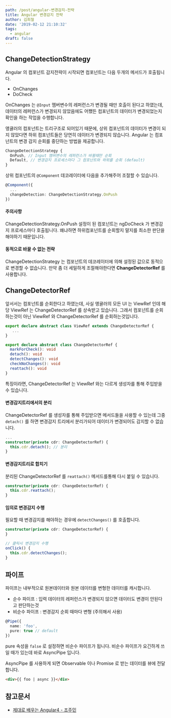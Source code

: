 ```yaml
---
path: /post/angular-변경감지-전략
title: Angular 변경감지 전략
author: 김희철
date: '2019-02-12 21:10:32'
tags:
  - angular
draft: false
---
```


## ChangeDetectionStrategy

Angular 의 컴포넌트 감지전략이 시작되면 컴포넌트는 다음 두개의 메서드가 호출됩니다.

- OnChanges
- DoCheck

OnChanges 는 `@Input` 멤버변수의 레퍼런스가 변경될 때만 호출이 된다고 하였는데, 데이터의 레퍼런스가 변경되지 않았음에도 어쨌든 컴포넌트의 데이터가 변경되었는지 확인을 하는 작업을 수행합니다.

앵귤러의 컴포넌트는 트리구조로 되어있기 때문에, 상위 컴포넌트의 데이터가 변경이 되지 않았다면 하위 컴포넌트들은 당연히 데이터가 변경되지 않습니다. Angular 는 컴포넌트의 변경 감지 순회를 중단하는 방법을 제공합니다.

```ts
ChangeDetectionStrategy {
  OnPush, // Input 멤버변수의 레퍼런스가 바뀔때만 순회
  Default, // 변경감지 프로세스마다 그 컴포넌트와 하위를 순회 (default)
}
```

상위 컴포넌트의 `@Component` 데코레이터에 다음을 추가해주어 조절할 수 있습니다.

```ts
@Component({
  ...
  changeDetection: ChangeDetectionStrategy.OnPush
})
```

#### 주의사항

ChangeDetectionStrategy.OnPush 설정이 된 컴포넌트는 ngDoCheck 가 변경감지 프로세스마다 호출됩니다. 왜냐하면 하위컴포넌트를 순회할지 말지를 최소한 판단을 해야하기 때문입니다.

#### 동적으로 바꿀 수 없는 전략

ChangeDetectionStrategy 는 컴포넌트의 데코레이터에 의해 설정된 값으로 동적으로 변경할 수 없습니다. 만약 좀 더 세밀하게 조절해야한다면 **ChangeDetectorRef** 를 사용합니다.

## ChangeDetectorRef

앞서서는 컴포넌트를 순회한다고 하였는데, 사실 앵귤러의 모든 UI 는 ViewRef 인데 해당 ViewRef 는 ChangeDetectorRef 를 상속받고 있습니다. 그래서 컴포넌트를 순회하는것이 아닌 ViewRef 와 ChangeDetectorRef 를 순회하는것입니다.

```ts
export declare abstract class ViewRef extends ChangeDetectorRef {
   ...
}
```

```ts
export declare abstract class ChangeDetectorRef {
  markForCheck(): void
  detach(): void
  detectChanges(): void
  checkNoChanges(): void
  reattach(): void
}
```

특징이라면, ChangeDetectorRef 는 ViewRef 와는 다르게 생성자를 통해 주입받을 수 있습니다.

#### 변경감지트리에서의 분리

ChangeDetectorRef 를 생성자를 통해 주입받으면 메서드들을 사용할 수 있는데 그중 `detach()` 를 하면 변경감지 트리에서 분리가되어 데이터가 변경되어도 감지할 수 없습니다.

```ts
...
constructor(private cdr: ChangeDetectorRef) {
  this.cdr.detach(); // 분리
}
```

#### 변경감지트리로 합치기

분리된 ChangeDetectorRef 를 `reattach()` 메서드를통해 다시 붙일 수 있습니다.

```ts
constructor(private cdr: ChangeDetectorRef) {
  this.cdr.reattach();
}
```

#### 임의로 변경감지 수행

필요할 때 변경감지를 해야하는 경우에 `detectChanges()` 를 호출합니다.

```ts
constructor(private cdr: ChangeDetectorRef) {
}

// 클릭시 변경감지 수행
onClick() {
  this.cdr.detectChanges();
}
```

## 파이프

파이프는 내부적으로 원본데이터와 원본 데이터를 변형한 데이터를 캐시합니다.

- 순수 파이프 : 입력 데이터의 레퍼런스가 변경되지 않으면 데이터도 변경이 안된다고 판단하는것
- 비순수 파이프 : 변경감지 순회 때마다 변형 (주의해서 사용)

```ts
@Pipe({
  name: 'foo',
  pure: true // default
})
```

pure 속성을 `false` 로 설정하면 비순수 파이프가 됩니다. 비순수 파이프가 요긴하게 쓰일 때가 있는데 바로 AsyncPipe 입니다.

AsyncPipe 를 사용하게 되면 Observable 이나 Promise 로 받는 데이터를 뷰에 전달합니다.

```html
<div>{{ foo | async }}</div>
```

## 참고문서

- [제대로 배우는 Angular4 - 조주민](http://www.yes24.com/24/goods/42497045)

